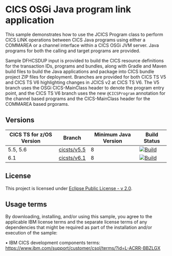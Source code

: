 # CICS OSGi Java program link application

This sample demonstrates how to use the JCICS Program class to perform CICS LINK operations between CICS Java programs using either a COMMAREA or a channel interface within a CICS OSGi JVM server. 
Java programs for both the calling and target programs are provided.

Sample DFHCSDUP input is provided to build the CICS resource definitions for the transaction IDs, programs and bundles, 
along with Gradle and Maven build files to build the Java applications and package into CICS bundle project ZIP files for deployment. 
Branches are provided for both CICS TS V5 and CICS TS V6 highlighting changes in JCICS v2 at CICS TS V6. 
The V5 branch uses the OSGi CICS-MainClass  header to denote the program entry point, and the CICS TS V6 branch uses the 
new `@CICSProgram` annotation for the channel based programs and the CICS-MainClass header for the COMMAREA based prgorams.

## Versions
| CICS TS for z/OS Version | Branch                                 | Minimum Java Version | Build Status |
|--------------------------|----------------------------------------|----------------------|--------------|
| 5.5, 5.6                 | [cicsts/v5.5](/../../tree/cicsts/v5.5) | 8                    | [![Build](https://github.com/cicsdev/cics-java-osgi-link/actions/workflows/java.yaml/badge.svg?branch=cicsts%2Fv5.5)](https://github.com/cicsdev/cics-java-osgi-link/actions/workflows/java.yaml) |
| 6.1                      | [cicsts/v6.1](/../../tree/cicsts/v6.1) | 8                    | [![Build](https://github.com/cicsdev/cics-java-osgi-link/actions/workflows/java.yaml/badge.svg?branch=cicsts%2Fv6.1)](https://github.com/cicsdev/cics-java-osgi-link/actions/workflows/java.yaml) |

## License
This project is licensed under [Eclipse Public License - v 2.0](LICENSE).

## Usage terms
By downloading, installing, and/or using this sample, you agree to the applicable IBM license terms and the separate license terms of any dependencies that might be required as part of the installation and/or execution of the sample:

• IBM CICS development components terms: https://www.ibm.com/support/customer/csol/terms/?id=L-ACRR-BBZLGX